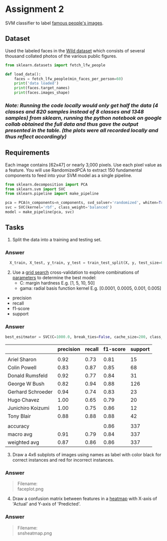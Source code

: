 # Assignment 2

SVM classifier to label [famous people's images](https://scikit-learn.org/stable/auto_examples/applications/plot_face_recognition.html#sphx-glr-auto-examples-applications-plot-face-recognition-py).

## Dataset

Used the labeled faces in the [Wild dataset](https://www.kaggle.com/c/labeled-faces-in-the-wild/overview) which consists of several thousand collated photos of the various public figures.


```python
from sklearn.datasets import fetch_lfw_people

def load_data():
    faces = fetch_lfw_people(min_faces_per_person=60)
    print('data loaded')
    print(faces.target_names)
    print(faces.images_shape)
```
### _Note: Running the code locally would only get half the data (4 classes and 820 samples instead of 8 classes and 1348 samples) from sklearn, running the python notebook on google collab obtained the full data and thus gave the output presented in the table. (the plots were all recorded locally and thus reflect accordingly)_
  
## Requirements

Each image contains [62x47] or nearly 3,000 pixels. Use each pixel value as a feature. You will use RandomizedPCA to extract 150 fundamental components to feed into your SVM model as a single pipeline.

```python
from sklearn.decomposition import PCA
from sklearn.svm import SVC
from sklearn.pipeline import make_pipeline

pca = PCA(n_components=n_components, svd_solver='randomized', whiten=True)
svc = SVC(kernel='rbf', class_weight='balanced')
model = make_pipeline(pca, svc)
```


## Tasks
1. Split the data into a training and testing set.
### Answer
```python
  X_train, X_test, y_train, y_test = train_test_split(X, y, test_size=0.25, random_state=42)
```
2. Use a [grid search](https://scikit-learn.org/stable/modules/generated/sklearn.model_selection.GridSearchCV.html) cross-validation to explore combinations of [parameters](https://scikit-learn.org/stable/modules/grid_search.html#grid-search) to determine the best model: 
   - C: margin hardness E.g. [1, 5, 10, 50]
   - gama: radial basis function kernel E.g. [0.0001, 0.0005, 0.001, 0.005]
 * precision 
 * recall
 * f1-score
 * support
### Answer
```python
best_esitmator = SVC(C=1000.0, break_ties=False, cache_size=200, class_weight='balanced', coef0=0.0, decision_function_shape='ovr', degree=3, gamma=0.005, kernel='rbf', max_iter=-1, probability=False, random_state=None, shrinking=True, tol=0.001, verbose=False)
```
|                  | precision | recall |  f1-score  |  support	|
|------------------|-----------|--------|------------|---------	|
|                  |           |        |            |         	|
| Ariel Sharon     |  0.92     | 0.73   |    0.81    |   15   	|
| Colin Powell     |  0.83     | 0.87   |    0.85    |   68     |
| Donald Rumsfeld  |  0.92     | 0.77   |    0.84    |   31   	|
| George W Bush    |  0.82     | 0.94   |    0.88    |   126    |
| Gerhard Schroeder|  0.94     | 0.74   |    0.83    |   23 	  |
| Hugo Chavez      |  1.00     | 0.65   |    0.79    |   20     |
| Junichiro Koizumi|  1.00     | 0.75   |    0.86    |   12 	  |
| Tony Blair       |  0.88     | 0.88   |    0.88    |   42     |
|                                                           	  |
| accuracy         |           |        |    0.86    |   337    |
| macro avg        | 0.91      | 0.79   |    0.84    |   337    |
| weighted avg     |  0.87     | 0.86   |    0.86    |   337    |

 3. Draw a 4x6 subplots of images using names as label with color black for correct instances and red for incorrect instances.
### Answer
> Filename:  
> faceplot.png
 4. Draw a confusion matrix between features in a [heatmap](https://seaborn.pydata.org/generated/seaborn.heatmap.html) with X-axis of 'Actual' and Y-axis of 'Predicted'.
### Answer
> Filename:  
> snsheatmap.png


